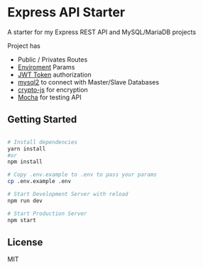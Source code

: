# Express API Starter
A starter for my Express REST API and MySQL/MariaDB projects

Project has
- Public / Privates Routes
- [Enviroment](https://github.com/motdotla/dotenv) Params
- [JWT Token](https://github.com/auth0/node-jsonwebtoken) authorization
- [mysql2](https://github.com/sidorares/node-mysql2) to connect with Master/Slave Databases
- [crypto-js](https://github.com/brix/crypto-js) for encryption
- [Mocha](https://github.com/mochajs/mocha) for testing API

Getting Started
---------------

```sh

# Install dependencies
yarn install
#or
npm install

# Copy .env.example to .env to pass your params
cp .env.example .env

# Start Development Server with reload
npm run dev

# Start Production Server
npm start
```

License
-------

MIT
